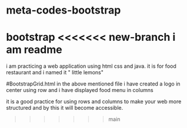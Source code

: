 # meta-codes-bootstrap
bootstrap
<<<<<<< new-branch
i am readme
=======

i am practicing a web application  using  html css and java. it is for food restaurant and i named it " little lemons" 

#BootstrapGrid.html
in  the above mentioned file i have created a logo in center using row and i  have displayed food menu  in columns
 
 it is a good practice for using rows and columns to make your web more structured and by this it will  become accessible.
 
 
>>>>>>> main